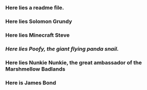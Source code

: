 ### Here lies a readme file.
### Here lies Solomon Grundy
### Here lies Minecraft Steve
### ***Here lies Poofy, the giant flying panda snail.***
### Here lies Nunkie Nunkie, the great ambassador of the Marshmellow Badlands
### Here is James Bond